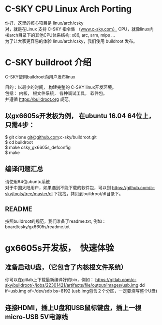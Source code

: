 # C-SKY CPU Linux Arch Porting

你好，这里的核心项目是 linux/arch/csky<br>
对，就是在Linux 支持 C-SKY 指令集 （www.c-sky.com） CPU，就像linux内核arch目录下的其他CPU体系结构: x86, arc, arm, mips ...<br>
为了让大家更容易的体验 linux/arch/csky，我们使用 buildroot 发布。<br>

# C-SKY buildroot 介绍

C-SKY使用buildroot向用户发布linux

目的：以最少的时间， 构建完整的 C-SKY linux开发环境。 <br>
包括： 内核， 根文件系统， 各种调试工具， 软件包。 <br>
并遵循 https://buildroot.org 规范。

## 以gx6605s开发板为例， 在ubuntu 16.04 64位上，只需4步：
$ git clone git@github.com:c-sky/buildroot.git<br>
$ cd buildroot<br>
$ make csky_gx6605s_defconfig<br>
$ make<br>

## 编译问题汇总
请使用64位ubuntu系统<br>
对于中国大陆用户，如果遇到不能下载的软件包，可以到 https://github.com/c-sky/tools/tree/master/dl 下找找，拷贝到buildroot/dl目录下。

## README
按照buildroot的规范，我们准备了readme.txt, 例如：<br>
board/csky/gx6605s/readme.txt<br>

# gx6605s开发板，　快速体验
## 准备启动U盘，（它包含了内核根文件系统）
你可以在gitlab上下载最新编译好的bin，例如： https://gitlab.com/c-sky/buildroot/-/jobs/22301421/artifacts/file/output/images/usb.img
dd if=usb.img of=/dev/sdb bs=8192 (usb.img包含２个分区，一定要烧写整个U盘)

## 连接HDMI，插上U盘和USB鼠标键盘，插上一根micro-USB 5V电源线

